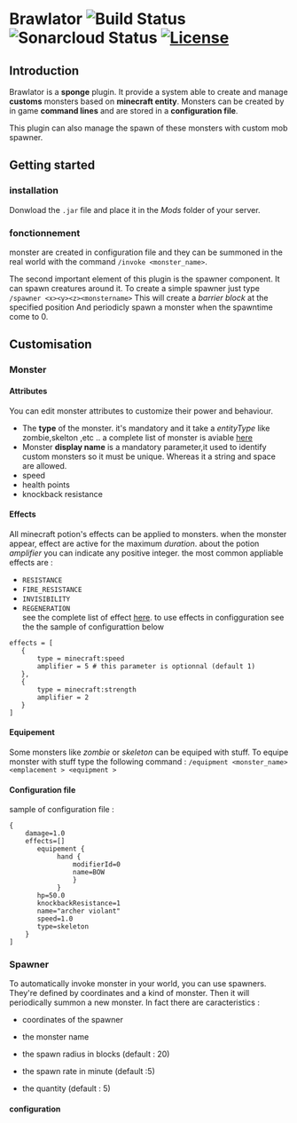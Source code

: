 # Brawlator ![Build Status](https://travis-ci.org/OnapleRPG/Brawlator.svg?branch=master) ![Sonarcloud Status](https://sonarcloud.io/api/project_badges/measure?project=Brawlator&metric=alert_status) [![License](https://img.shields.io/badge/License-Apache%202.0-blue.svg)](https://opensource.org/licenses/Apache-2.0)
## Introduction
Brawlator is a **sponge** plugin. It provide a system able to create and manage **customs** monsters based on **minecraft entity**. Monsters can be created by in game **command lines** and are stored in a **configuration file**.

This plugin can also manage the spawn of these monsters with custom mob spawner. 


## Getting started
### installation
Donwload the `.jar` file and place it in the _Mods_ folder of your server.
### fonctionnement
monster are created in configuration file and they can be summoned in the real world with the command ```/invoke <monster_name>```.

The second important element of this plugin is the spawner component. It can spawn creatures around it. To create a simple spawner just type ```/spawner <x><y><z><monstername>```
This will create a *barrier block* at the specified position And periodicly spawn a monster when the spawntime come to 0. 

## Customisation
### Monster
#### Attributes
 You can edit monster attributes to customize their power and behaviour.
 * The **type** of the monster. it's mandatory and it take a *entityType* like zombie,skelton ,etc .. a complete list of monster is aviable [here](https://minecraft.gamepedia.com/Mob)
 * Monster **display name** is a mandatory parameter,it used to identify custom monsters so it must be unique. Whereas it a string and space are allowed. 
 * speed
 * health points
 * knockback resistance

 

#### Effects
All minecraft potion's effects can be applied to monsters. when the monster appear, effect are active for the maximum *duration*.
about the potion *amplifier* you can indicate any positive integer. the most common appliable effects are :
* ```RESISTANCE```
* ```FIRE_RESISTANCE```
* ```INVISIBILITY```
* ```REGENERATION```   
see the complete list of effect [here](https://minecraft.gamepedia.com/Status_effect).
to use effects in configguration see the the sample of configurattion below 
 ```
effects = [
    {
        type = minecraft:speed
        amplifier = 5 # this parameter is optionnal (default 1)
    },
    {
        type = minecraft:strength
        amplifier = 2 
    }
] 
```  
#### Equipement
Some monsters like *zombie* or *skeleton* can be equiped with stuff. To equipe monster with stuff type  the following command : ```/equipment <monster_name> <emplacement > <equipment >```
#### Configuration file
sample of configuration file :  
``` Monster[  
{  
    damage=1.0  
    effects=[]  
       equipement {  
            hand {  
                modifierId=0  
                name=BOW  
                }  
            }  
       hp=50.0  
       knockbackResistance=1  
       name="archer violant"  
       speed=1.0  
       type=skeleton  
    }  
] 
```
  
### Spawner 

To automatically invoke monster in your world, you can use spawners. They're defined by coordinates and a kind of monster. Then it will periodically summon a new monster. 
In fact there are caracteristics :
* coordinates of the spawner
* the monster name
* the spawn radius in blocks (default : 20)

* the spawn rate in minute (default :5)
* the quantity (default : 5)

#### configuration
